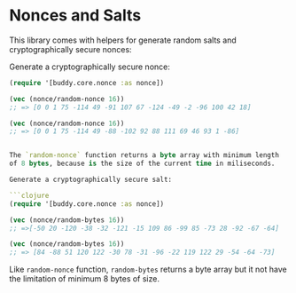 # Nonces and Salts

This library comes with helpers for generate random salts and
cryptographically secure nonces:

Generate a cryptographically secure nonce:

```clojure
(require '[buddy.core.nonce :as nonce])

(vec (nonce/random-nonce 16))
;; => [0 0 1 75 -114 49 -91 107 67 -124 -49 -2 -96 100 42 18]

(vec (nonce/random-nonce 16))
;; => [0 0 1 75 -114 49 -88 -102 92 88 111 69 46 93 1 -86]


The `random-nonce` function returns a byte array with minimum length
of 8 bytes, because is the size of the current time in miliseconds.

Generate a cryptographically secure salt:

```clojure
(require '[buddy.core.nonce :as nonce])

(vec (nonce/random-bytes 16))
;; =>[-50 20 -120 -38 -32 -121 -15 109 86 -99 85 -73 28 -92 -67 -64]

(vec (nonce/random-bytes 16))
;; => [84 -88 51 120 122 -30 78 -31 -96 -22 119 122 29 -54 -64 -73]
```

Like `random-nonce` function, `random-bytes` returns a byte array but
it not have the limitation of minimum 8 bytes of size.

